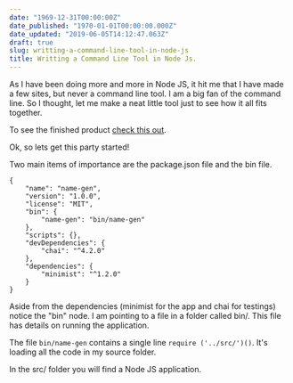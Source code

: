 ```yaml
---
date: "1969-12-31T00:00:00Z"
date_published: "1970-01-01T00:00:00.000Z"
date_updated: "2019-06-05T14:12:47.063Z"
draft: true
slug: writting-a-command-line-tool-in-node-js
title: Writting a Command Line Tool in Node Js.
---
```


As I have been doing more and more in Node JS, it hit me that I have made a few sites, but never a command line tool.  I am a big fan of the command line.  So I thought, let me make a neat little tool just to see how it all fits together.

To see the finished product [check this out](https://github.com/weatheredwatcher/name-gen).

Ok, so lets get this party started!

Two main items of importance are the package.json file and the bin file.

    {
        "name": "name-gen",
        "version": "1.0.0",
        "license": "MIT",
        "bin": {
            "name-gen": "bin/name-gen"
        },
        "scripts": {},
        "devDependencies": {
            "chai": "^4.2.0"
        },
        "dependencies": {
            "minimist": "^1.2.0"
        }
    }
    

Aside from the dependencies (minimist for the app and chai for testings) notice the "bin" node.  I am pointing to a file in a folder called bin/. This file has details on running the application.

The file `bin/name-gen` contains a single line `require ('../src/')()`.  It's loading all the code in my source folder.

In the src/ folder you will find a Node JS application.
